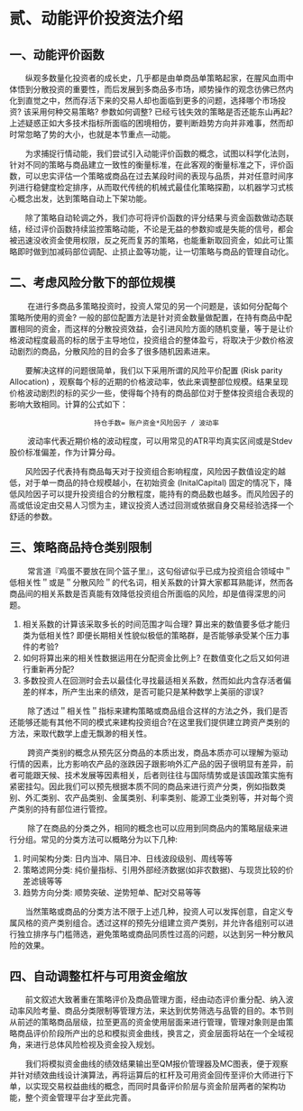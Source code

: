 # 贰、动能评价投资法介绍

## 一、动能评价函数

  纵观多数量化投资者的成长史，几乎都是由单商品单策略起家，在腥风血雨中体悟到分散投资的重要性，而后发展到多商品多市场，顺势操作的观念彷佛已然内化到直觉之中，然而存活下来的交易人却也面临到更多的问题，选择哪个市场投资? 该采用何种交易策略? 参数如何调整? 已经亏钱失效的策略是否还能东山再起? 上述疑惑正如大多技术指标所面临的困境相仿，要判断趋势方向并非难事，然而却时常忽略了势的大小，也就是本节重点—动能。

  为求捕捉行情动能，我们尝试引入动能评价函数的概念，试图以科学化法则，针对不同的策略与商品建立一致性的衡量标准，在此客观的衡量标准之下，评价函数，可以忠实评估一个策略或商品在过去某段时间的表现与品质，并对任意时间序列进行稳健度检定排序，从而取代传统的机械式最佳化策略探勘，以机器学习式核心概念出发，达到策略自动上下架功能。

  除了策略自动轮调之外，我们亦可将评价函数的评分结果与资金函数做动态联结，经过评价函数持续监控策略动能，不论是无益的参数抑或是失能的信号，都会被迅速没收资金使用权限，反之死而复苏的策略，也能重新取回资金，如此可让策略即时做到加减码部位调配、止损止盈等功能，让一切策略与商品的管理自动化。

## 二、考虑风险分散下的部位规模

   在进行多商品多策略投资时，投资人常见的另一个问题是，该如何分配每个策略所使用的资金? 一般的部位配置方法是针对资金数量做配置，在持有商品中配置相同的资金，而这样的分散投资效益，会引进风险方面的随机变量，等于是让价格波动程度最高的标的居于主导地位，投资组合的整体盈亏，将取决于少数价格波动剧烈的商品，分散风险的目的会多了很多随机因素进来。

  要解决这样的问题很简单，我们以下采用所谓的风险平价配置 \(Risk parity Allocation\) ，观察每个标的近期的价格波动率，依此来调整部位规模。结果呈现价格波动剧烈的标的买少一些，使得每个持有的商品部位对于整体投资组合表现的影响大致相同。计算的公式如下：

```text
                     持仓手数= 账户资金*风险因子 / 波动率
```

  
    波动率代表近期价格的波动程度，可以用常见的ATR平均真实区间或是Stdev股价标准偏差，作为计算分母。

  风险因子代表持有商品每天对于投资组合影响程度，风险因子数值设定的越低，对于单一商品的持仓规模越小，在初始资金 \(InitalCapital\) 固定的情况下，降低风险因子可以提升投资组合的分散程度，能持有的商品数也越多。而风险因子的高或低设定由交易人习惯为主，建议投资人透过回测或依据自身交易经验选择一个舒适的参数。

## 三、策略商品持仓类别限制

   常言道『鸡蛋不要放在同个篮子里』，这句俗谚似乎已成为投资组合领域中＂低相关性＂或是＂分散风险＂的代名词，相关系数的计算大家都耳熟能详，然而各商品间的相关系数是否真能有效降低投资组合所面临的风险，却是值得深思的问题。

1. 相关系数的计算该采取多长的时间范围才叫合理? 算出来的数值要多低才能归类为低相关性? 即便长期相关性貌似极低的策略群，是否能够承受某个压力事件的考验?
2. 如何将算出来的相关性数据运用在分配资金比例上? 在数值变化之后又如何进行重新再分配?
3. 多数投资人在回测时会去以最佳化寻找最适相关系数，然而如此内含存活者偏差的样本，所产生出来的绩效，是否可能只是某种数学上美丽的谬误?

  
    除了透过＂相关性＂指标来建构策略或商品组合这样的方法之外，我们是否还能够还能有其他不同的模式来建构投资组合?在这里我们提供建立跨资产类别的方法，来取代数学上虚无飘渺的相关性。

   跨资产类别的概念从预先区分商品的本质出发，商品本质亦可以理解为驱动行情的因素，比方影响农产品的涨跌因子跟影响外汇产品的因子很明显有差异，前者可能跟天候、技术发展等因素相关，后者则往往与国际情势或是该国政策实施有紧密挂勾。因此我们可以预先根据本质不同的商品来进行资产分类，例如指数类别、外汇类别、农产品类别、金属类别、利率类别、能源工业类别等，并对每个资产类别的持有部位进行管控。

   除了在商品的分类之外，相同的概念也可以应用到同商品内的策略层级来进行分组。常见的分类方法可以概略分为以下几种:

1. 时间架构分类: 日内当冲、隔日冲、日线波段级别、周线等等
2. 策略滤网分类: 纯价量指标、引用外部经济数据\(如非农数据\)、与现货比较的价差滤镜等等
3. 趋势方向分类: 顺势突破、逆势短单、配对交易等等

  
   当然策略或商品的分类方法不限于上述几种，投资人可以发挥创意，自定义专属风格的资产类别组合。透过这样的预先分组建立资产类别，并允许各组别可以进行独立排序与门槛筛选，避免策略或商品同质性过高的问题，以达到另一种分散风险的效果。

## 四、自动调整杠杆与可用资金缩放

  前文叙述大致著重在策略评价及商品管理方面，经由动态评价重分配、纳入波动率风险考量、商品分类限制等管理方法，来达到优势筛选与品管的目的。本节则从前述的策略商品层级，拉至更高的资金使用层面来进行管理，管理对象则是由策略商品评价阶段所产出的总和模拟资金曲线，换言之，资金层面将站在一个全域视角，来进行总体风险检视及资金投入规划。

  我们将模拟资金曲线的绩效结果输出至QM报价管理器及MC图表，便于观察并针对绩效曲线设计演算法，再将运算后的杠杆及可用资金回传至评价大师进行下单，以实现交易权益曲线的概念，而同时具备评价阶层与资金阶层两者的架构功能，整个资金管理平台才至此完善。

